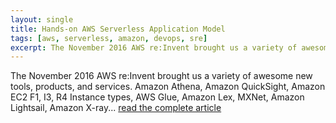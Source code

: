 ```yaml
---
layout: single
title: Hands-on AWS Serverless Application Model
tags: [aws, serverless, amazon, devops, sre]
excerpt: The November 2016 AWS re:Invent brought us a variety of awesome new tools, products, and services.   Amazon Athena, Amazon QuickSight, Amazon EC2 F1, I3, R4 Instance types, AWS Glue, Amazon Lex, MXNet, Amazon Lightsail, Amazon X-ray […]
---
```


The November 2016 AWS re:Invent brought us a variety of awesome new tools, products, and services.   Amazon Athena, Amazon QuickSight, Amazon EC2 F1, I3, R4 Instance types, AWS Glue, Amazon Lex, MXNet, Amazon Lightsail, Amazon X-ray... [read the complete article](http://cloudacademy.com/blog/hands-on-aws-serverless-application-model/)

